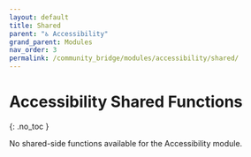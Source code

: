```yaml
---
layout: default
title: Shared
parent: "♿ Accessibility"
grand_parent: Modules
nav_order: 3
permalink: /community_bridge/modules/accessibility/shared/
---
```


# Accessibility Shared Functions
{: .no_toc }

No shared-side functions available for the Accessibility module.